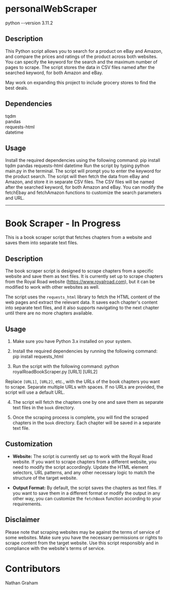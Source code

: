# personalWebScraper
 python --version 3.11.2
 
## Description
 This Python script allows you to search for a product on eBay and Amazon, and compare the prices and ratings of the product across both websites. You can specify the keyword for the search and the maximum number of pages to scrape. The script stores the data in CSV files named after the searched keyword, for both Amazon and eBay.

 May work on expanding this project to include grocery stores to find the best deals.

## Dependencies
 tqdm  
 pandas  
 requests-html  
 datetime  
 
## Usage
 Install the required dependencies using the following command: pip install tqdm pandas requests-html datetime
 Run the script by typing python main.py in the terminal.
 The script will prompt you to enter the keyword for the product search.
 The script will then fetch the data from eBay and Amazon, and store it in separate CSV files.
 The CSV files will be named after the searched keyword, for both Amazon and eBay.
 You can modify the fetchEbay and fetchAmazon functions to customize the search parameters and URL.

 ------------------------------------------------------

 # Book Scraper - In Progress

This is a book scraper script that fetches chapters from a website and saves them into separate text files.

## Description

The book scraper script is designed to scrape chapters from a specific website and save them as text files. It is currently set up to scrape chapters from the Royal Road website (https://www.royalroad.com), but it can be modified to work with other websites as well.

The script uses the `requests_html` library to fetch the HTML content of the web pages and extract the relevant data. It saves each chapter's content into separate text files, and it also supports navigating to the next chapter until there are no more chapters available.

## Usage

1. Make sure you have Python 3.x installed on your system.

2. Install the required dependencies by running the following command:
  pip install requests_html

3. Run the script with the following command:
  python royalRoadBookScraper.py [URL1] [URL2]
  
  Replace `[URL1]`, `[URL2]`, etc., with the URLs of the book chapters you want to scrape. Separate multiple URLs with spaces. If no URLs are provided, the script will use a default URL.

4. The script will fetch the chapters one by one and save them as separate text files in the `book` directory.

5. Once the scraping process is complete, you will find the scraped chapters in the `book` directory. Each chapter will be saved in a separate text file.

## Customization

- **Website:** The script is currently set up to work with the Royal Road website. If you want to scrape chapters from a different website, you need to modify the script accordingly. Update the HTML element selectors, URL patterns, and any other necessary logic to match the structure of the target website.

- **Output Format:** By default, the script saves the chapters as text files. If you want to save them in a different format or modify the output in any other way, you can customize the `fetchBook` function according to your requirements.

## Disclaimer

Please note that scraping websites may be against the terms of service of some websites. Make sure you have the necessary permissions or rights to scrape content from the target website. Use this script responsibly and in compliance with the website's terms of service.



# Contributors
 Nathan Graham
